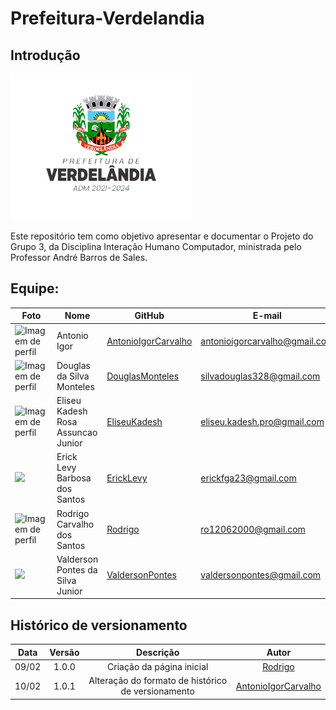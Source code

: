 # Prefeitura-Verdelandia

## Introdução

  ![Texto](./assets/logo.png)

  Este repositório tem como objetivo apresentar e documentar o Projeto do Grupo 3, da Disciplina
  Interação Humano Computador, ministrada pelo Professor André Barros de Sales.

## Equipe:

| Foto | Nome            | GitHub      | E-mail       | 
| -----|-----------------|-------------|-------------|
| <img width='80' src='https://github.com/AntonioIgorCarvalho.png' alt='Imagem de perfil'> | Antonio Igor |[AntonioIgorCarvalho](https://github.com/AntonioIgorCarvalho) |antonioigorcarvalho@gmail.com |
| <img width='80' src='https://github.com/DouglasMonteles.png' alt='Imagem de perfil'> | Douglas da Silva Monteles | [DouglasMonteles](https://github.com/DouglasMonteles) | silvadouglas328@gmail.com |
| <img width='80' src='https://github.com/eliseukadesh67.png' alt='Imagem de perfil'> | Eliseu Kadesh Rosa Assuncao Junior | [EliseuKadesh](https://github.com/eliseukadesh67) |  eliseu.kadesh.pro@gmail.com |
| <img width='80' src='https://github.com/ErickLevy.png'> | Erick Levy Barbosa dos Santos | [ErickLevy](https://github.com/ErickLevy) | erickfga23@gmail.com | 
|  <img width='60' src='https://github.com/Rocsantos.png' alt='Imagem de perfil'> | Rodrigo Carvalho dos Santos | [Rodrigo](https://github.com/Rocsantos) | ro12062000@gmail.com |
| <img width='80' src='https://github.com/valdersonjr.png'> | Valderson Pontes da Silva Junior | [ValdersonPontes](https://github.com/valdersonjr) | valdersonpontes@gmail.com | 

## Histórico de versionamento

| Data  | Versão | Descrição | Autor |
| :--:  | :----: | :-------: | :---: |
| 09/02 | 1.0.0  | Criação da página inicial | [Rodrigo](https://github.com/Rocsantos) |
| 10/02 | 1.0.1  | Alteração do formato de histórico de versionamento | [AntonioIgorCarvalho](https://github.com/AntonioIgorCarvalho) |

